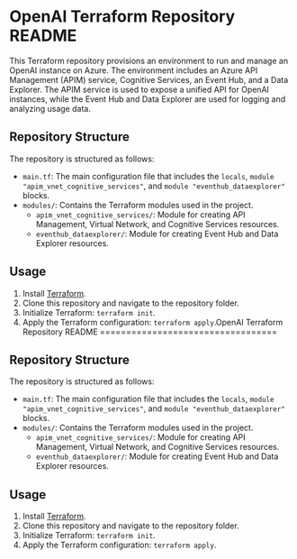 OpenAI Terraform Repository README
==================================

This Terraform repository provisions an environment to run and manage an OpenAI instance on Azure. The environment includes an Azure API Management (APIM) service, Cognitive Services, an Event Hub, and a Data Explorer. The APIM service is used to expose a unified API for OpenAI instances, while the Event Hub and Data Explorer are used for logging and analyzing usage data.

Repository Structure
--------------------

The repository is structured as follows:

-   `main.tf`: The main configuration file that includes the `locals`, `module "apim_vnet_cognitive_services"`, and `module "eventhub_dataexplorer"` blocks.
-   `modules/`: Contains the Terraform modules used in the project.
    -   `apim_vnet_cognitive_services/`: Module for creating API Management, Virtual Network, and Cognitive Services resources.
    -   `eventhub_dataexplorer/`: Module for creating Event Hub and Data Explorer resources.

Usage
-----

1.  Install [Terraform](https://www.terraform.io/downloads.html).
2.  Clone this repository and navigate to the repository folder.
3.  Initialize Terraform: `terraform init`.
5.  Apply the Terraform configuration: `terraform apply`.OpenAI Terraform Repository README
==================================

Repository Structure
--------------------

The repository is structured as follows:

-   `main.tf`: The main configuration file that includes the `locals`, `module "apim_vnet_cognitive_services"`, and `module "eventhub_dataexplorer"` blocks.
-   `modules/`: Contains the Terraform modules used in the project.
    -   `apim_vnet_cognitive_services/`: Module for creating API Management, Virtual Network, and Cognitive Services resources.
    -   `eventhub_dataexplorer/`: Module for creating Event Hub and Data Explorer resources.

Usage
-----

1.  Install [Terraform](https://www.terraform.io/downloads.html).
2.  Clone this repository and navigate to the repository folder.
3.  Initialize Terraform: `terraform init`.
5.  Apply the Terraform configuration: `terraform apply`.
